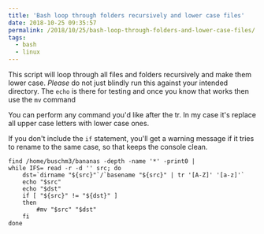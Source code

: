 ```yaml
---
title: 'Bash loop through folders recursively and lower case files'
date: 2018-10-25 09:35:57
permalink: /2018/10/25/bash-loop-through-folders-and-lower-case-files/
tags:
  - bash
  - linux
---
```


This script will loop through all files and folders recursively and make them lower case. _Please_ do not just blindly run this against your intended directory. The `echo` is there for testing and once you know that works then use the `mv` command

You can perform any command you'd like after the tr. In my case it's replace all upper case letters with lower case ones.

If you don't include the `if` statement, you'll get a warning message if it tries to rename to the same case, so that keeps the console clean.

```
find /home/buschm3/bananas -depth -name '*' -print0 |
while IFS= read -r -d '' src; do
    dst=`dirname "${src}"`/`basename "${src}" | tr '[A-Z]' '[a-z]'`
    echo "$src"
    echo "$dst"
    if [ "${src}" != "${dst}" ]
    then
        #mv "$src" "$dst"
    fi
done
```
